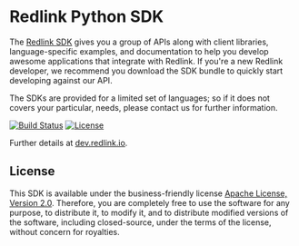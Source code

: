 # Redlink Python SDK 

The [Redlink SDK][sdk] gives you a group of APIs along with client libraries, language-specific 
examples, and documentation to help you develop awesome applications that integrate with Redlink. 
If you're a new Redlink developer, we recommend you download the SDK bundle to quickly start 
developing against our API. 

The SDKs are provided for a limited set of languages; so if it does not covers your particular, 
needs, please contact us for further information.

[![Build Status](https://secure.travis-ci.org/redlink-gmbh/redlink-python-sdk.svg?branch=master)](https://travis-ci.org/redlink-gmbh/redlink-python-sdk)
[![License](http://img.shields.io/:license-apache-blue.svg)][ASL2]

Further details at [dev.redlink.io][dev].

## License

This SDK is available under the business-friendly license [Apache License, Version 2.0][ASL2]. 
Therefore, you are completely free to use the software for any purpose, to distribute it, 
to modify it, and to distribute modified versions of the software, including closed-source, 
under the terms of the license, without concern for royalties.

[dev]: http://dev.redlink.io
[sdk]: http://dev.redlink.io/sdk
[my]: https://my.redlink.io
[ASL2]: http://www.apache.org/licenses/LICENSE-2.0.html
